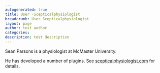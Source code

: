 ```yaml
---
autogenerated: true
title: User ›Scepticalphysiologist
breadcrumb: User Scepticalphysiologist
layout: page
author: test author
categories: 
description: test description
---
```


Sean Parsons is a physiologist at McMaster University.

He has developed a number of plugins. See [scepticalphysiologist.com](http://scepticalphysiologist.com/code/code.html) for details.

